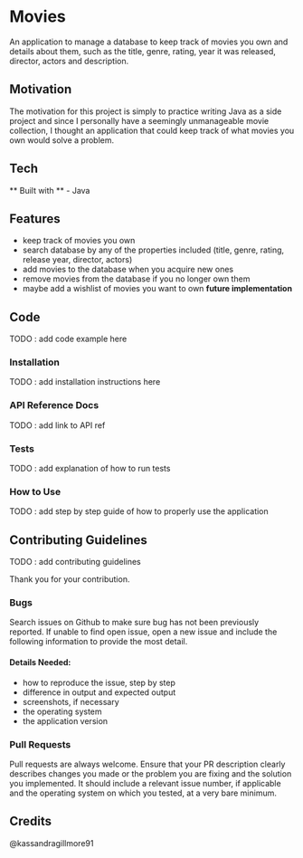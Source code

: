 # Movies
An application to manage a database to keep track of movies you own and 
details about them, such as the title, genre, rating, year it was released, 
director, actors and description.

## Motivation
The motivation for this project is simply to practice writing Java as a side project 
and since I personally have a seemingly unmanageable movie collection, I thought an application
that could keep track of what movies you own would solve a problem.

## Tech
** Built with **
    - Java
    
## Features
- keep track of movies you own
- search database by any of the properties included (title, genre, rating, release year, director, actors)
- add movies to the database when you acquire new ones
- remove movies from the database if you no longer own them
- maybe add a wishlist of movies you want to own **future implementation**

## Code
TODO : add code example here

### Installation 
TODO : add installation instructions here

### API Reference Docs
TODO : add link to API ref

### Tests
TODO : add explanation of how to run tests

### How to Use
TODO : add step by step guide of how to properly use the application

## Contributing Guidelines
TODO : add contributing guidelines 

Thank you for your contribution. 

### Bugs
Search issues on Github to make sure bug has not been previously reported. If unable to find open issue, open a new issue and include the following information to provide the most detail. 

#### Details Needed:
- how to reproduce the issue, step by step
- difference in output and expected output
- screenshots, if necessary
- the operating system
- the application version

### Pull Requests 
Pull requests are always welcome. Ensure that your PR description clearly describes changes you made or the problem you are fixing and the solution you implemented. It should include a relevant issue number, if applicable and the operating system on which you tested, at a very bare minimum.

## Credits
@kassandragillmore91
